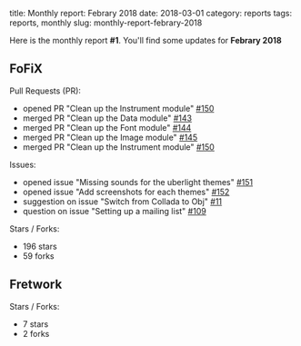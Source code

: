 title: Monthly report: Febrary 2018
date: 2018-03-01
category: reports
tags: reports, monthly
slug: monthly-report-febrary-2018

Here is the monthly report **#1**. You'll find some updates for **Febrary 2018**

## FoFiX

Pull Requests (PR):

- opened PR "Clean up the Instrument module" [#150](https://github.com/fofix/fofix/pull/150)
- merged PR "Clean up the Data module" [#143](https://github.com/fofix/fofix/pull/143)
- merged PR "Clean up the Font module" [#144](https://github.com/fofix/fofix/pull/144)
- merged PR "Clean up the Image module" [#145](https://github.com/fofix/fofix/pull/145)
- merged PR "Clean up the Instrument module" [#150](https://github.com/fofix/fofix/pull/150)

Issues:

- opened issue "Missing sounds for the uberlight themes" [#151](https://github.com/fofix/fofix/issues/151)
- opened issue "Add screenshots for each themes" [#152](https://github.com/fofix/fofix/issues/152)
- suggestion on issue "Switch from Collada to Obj" [#11](https://github.com/fofix/fofix/issues/11)
- question on issue "Setting up a mailing list" [#109](https://github.com/fofix/fofix/issues/109)

Stars / Forks:

- 196 stars
- 59 forks


## Fretwork

Stars / Forks:

- 7 stars
- 2 forks
